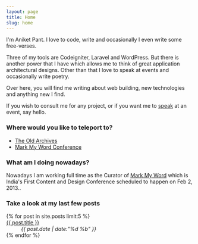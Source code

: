 ```yaml
---
layout: page
title: Home
slug: home
---
```

<p class="island lead">I'm Aniket Pant. I love to code, write and occasionally I even write some free-verses.</p>

<section class="g one-whole cf info-on-me text-cols--2 landmark" markdown="1">
Three of my tools are Codeigniter, Laravel and WordPress. But there is another power that I have which allows me to think of great application architectural designs. Other than that I love to speak at events and occasionally write poetry.

Over here, you will find me writing about web building, new technologies and anything new I find.

If you wish to consult me for any project, or if you want me to [speak](/speaking) at an event, say hello.
</section>

<section class="g one-half links">
	<h3>Where would you like to teleport to?</h3>
	<ul class="block-list">
		<li><a href="/archive" class="block-list__link">The Old Archives</a></li>
		<li><a href="http://markmyword.in" class="block-list__link">Mark My Word Conference</a></li>
	</ul>
</section>

<section class="g one-half cf">
	<h3>What am I doing nowadays?</h3>
	<p>Nowadays I am working full time as the Curator of <a href="http://markmyword.in">Mark My Word</a> which is India's First Content and Design Conference scheduled to happen on Feb 2, 2013..</p>
</section>

<section class="g one-whole cf recent-posts">
	<h3>Take a look at my last few posts</h3>
	<dl class="split">
		{% for post in site.posts limit:5 %}
			<dt class="split__title"><a href="{{ post.url }}">{{ post.title }}</a></dt>
			<dd class="split__detail"><em>{{ post.date | date:"%d %b" }}</em></dd>
		{% endfor %}
	</dl>
</section>
